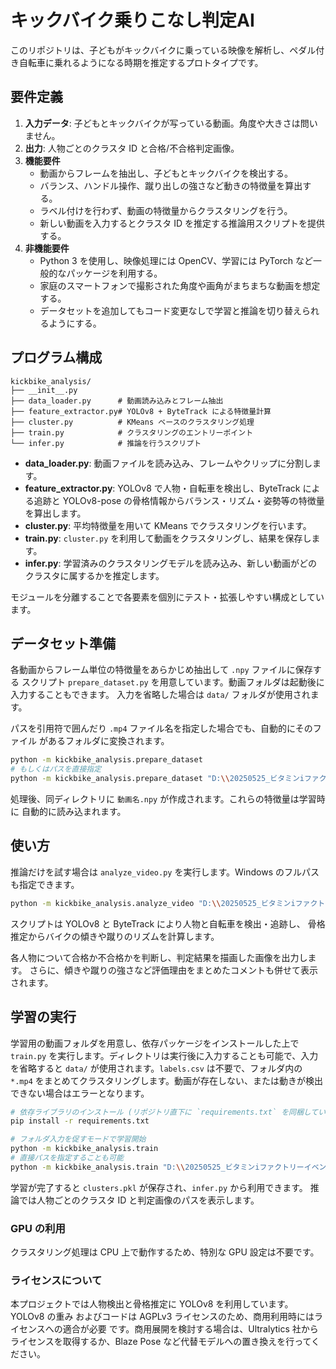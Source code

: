 # キックバイク乗りこなし判定AI

このリポジトリは、子どもがキックバイクに乗っている映像を解析し、ペダル付き自転車に乗れるようになる時期を推定するプロトタイプです。

## 要件定義

1. **入力データ**: 子どもとキックバイクが写っている動画。角度や大きさは問いません。
2. **出力**: 人物ごとのクラスタ ID と合格/不合格判定画像。
3. **機能要件**
   - 動画からフレームを抽出し、子どもとキックバイクを検出する。
   - バランス、ハンドル操作、蹴り出しの強さなど動きの特徴量を算出する。
   - ラベル付けを行わず、動画の特徴量からクラスタリングを行う。
   - 新しい動画を入力するとクラスタ ID を推定する推論用スクリプトを提供する。
4. **非機能要件**
   - Python 3 を使用し、映像処理には OpenCV、学習には PyTorch など一般的なパッケージを利用する。
   - 家庭のスマートフォンで撮影された角度や画角がまちまちな動画を想定する。
   - データセットを追加してもコード変更なしで学習と推論を切り替えられるようにする。

## プログラム構成

```
kickbike_analysis/
├── __init__.py
├── data_loader.py      # 動画読み込みとフレーム抽出
├── feature_extractor.py# YOLOv8 + ByteTrack による特徴量計算
├── cluster.py          # KMeans ベースのクラスタリング処理
├── train.py            # クラスタリングのエントリーポイント
└── infer.py            # 推論を行うスクリプト
```

- **data_loader.py**: 動画ファイルを読み込み、フレームやクリップに分割します。
- **feature_extractor.py**: YOLOv8 で人物・自転車を検出し、ByteTrack による追跡と
  YOLOv8-pose の骨格情報からバランス・リズム・姿勢等の特徴量を算出します。
- **cluster.py**: 平均特徴量を用いて KMeans でクラスタリングを行います。
- **train.py**: `cluster.py` を利用して動画をクラスタリングし、結果を保存します。
- **infer.py**: 学習済みのクラスタリングモデルを読み込み、新しい動画がどのクラスタに属するかを推定します。

モジュールを分離することで各要素を個別にテスト・拡張しやすい構成としています。


## データセット準備

各動画からフレーム単位の特徴量をあらかじめ抽出して ``.npy`` ファイルに保存する
スクリプト `prepare_dataset.py` を用意しています。動画フォルダは起動後に入力することもできます。
入力を省略した場合は `data/` フォルダが使用されます。

パスを引用符で囲んだり `.mp4` ファイル名を指定した場合でも、自動的にそのファイル
があるフォルダに変換されます。


```bash
python -m kickbike_analysis.prepare_dataset
# もしくはパスを直接指定
python -m kickbike_analysis.prepare_dataset "D:\\20250525_ビタミンiファクトリーイベント動画"
```

処理後、同ディレクトリに ``動画名.npy`` が作成されます。これらの特徴量は学習時に
自動的に読み込まれます。

## 使い方

推論だけを試す場合は `analyze_video.py` を実行します。Windows のフルパスも指定できます。

```bash
python -m kickbike_analysis.analyze_video "D:\\20250525_ビタミンiファクトリーイベント動画\\DJI_20010311100342_0003_D.MP4"
```

スクリプトは YOLOv8 と ByteTrack により人物と自転車を検出・追跡し、
骨格推定からバイクの傾きや蹴りのリズムを計算します。

各人物について合格か不合格かを判断し、判定結果を描画した画像を出力します。
さらに、傾きや蹴りの強さなど評価理由をまとめたコメントも併せて表示されます。




## 学習の実行


学習用の動画フォルダを用意し、依存パッケージをインストールした上で `train.py` を実行します。ディレクトリは実行後に入力することも可能で、入力を省略すると `data/` が使用されます。`labels.csv` は不要で、フォルダ内の `*.mp4` をまとめてクラスタリングします。動画が存在しない、または動きが検出できない場合はエラーとなります。



```bash
# 依存ライブラリのインストール (リポジトリ直下に `requirements.txt` を同梱しています)
pip install -r requirements.txt

# フォルダ入力を促すモードで学習開始
python -m kickbike_analysis.train
# 直接パスを指定することも可能
python -m kickbike_analysis.train "D:\\20250525_ビタミンiファクトリーイベント動画"

```

学習が完了すると `clusters.pkl` が保存され、`infer.py` から利用できます。
推論では人物ごとのクラスタ ID と判定画像のパスを表示します。

### GPU の利用

クラスタリング処理は CPU 上で動作するため、特別な GPU 設定は不要です。

### ライセンスについて

本プロジェクトでは人物検出と骨格推定に YOLOv8 を利用しています。YOLOv8 の重み
およびコードは AGPLv3 ライセンスのため、商用利用時にはライセンスへの適合が必要
です。商用展開を検討する場合は、Ultralytics 社からライセンスを取得するか、Blaze
Pose など代替モデルへの置き換えを行ってください。
